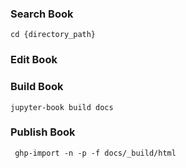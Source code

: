 ### Search Book
```cd {directory_path}```

### Edit Book

### Build Book
```jupyter-book build docs```

### Publish Book
``` ghp-import -n -p -f docs/_build/html```